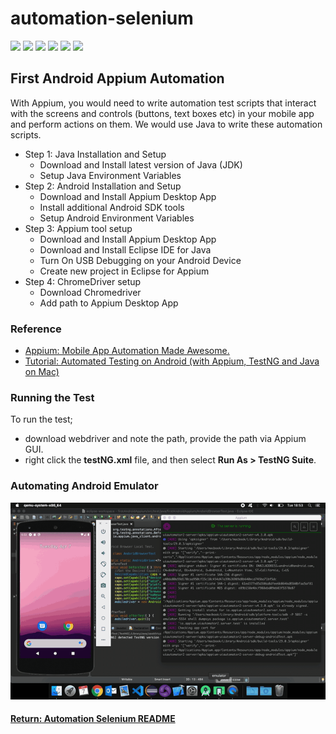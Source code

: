 # automation-selenium

[<img src="https://img.shields.io/badge/-Selenium-brightgreen">](https://www.selenium.dev/) [<img src="https://img.shields.io/badge/-Maven-orangered">](hhttps://maven.apache.org/) [<img src="https://img.shields.io/badge/-Eclipse_IDE-orange">](https://www.eclipse.org/) [<img src="https://img.shields.io/badge/-Java-darkred">](https://www.java.com/en/) [<img src="https://img.shields.io/badge/-TestNG-sandybrown">](https://testng.org/doc/index.html) [<img src="https://img.shields.io/badge/-Appium-blue">](https://appium.io/)

## First Android Appium Automation
With Appium, you would need to write automation test scripts that interact with the screens and controls (buttons, text boxes etc) in your mobile app and perform actions on them. We would use Java to write these automation scripts.
- Step 1: Java Installation and Setup
  - Download and Install latest version of Java (JDK)
  - Setup Java Environment Variables
- Step 2: Android Installation and Setup
  - Download and Install Appium Desktop App
  - Install additional Android SDK tools
  - Setup Android Environment Variables
- Step 3: Appium tool setup
  - Download and Install Appium Desktop App
  - Download and Install Eclipse IDE for Java
  - Turn On USB Debugging on your Android Device
  - Create new project in Eclipse for Appium
- Step 4: ChromeDriver setup
  - Download Chromedriver
  - Add path to Appium Desktop App

### Reference
- [Appium: Mobile App Automation Made Awesome.](http://appium.io/)
- [Tutorial: Automated Testing on Android (with Appium, TestNG and Java on Mac)](https://medium.com/2359media/tutorial-automated-testing-on-android-and-ios-with-appium-testng-and-java-on-mac-210119edf323)

### Running the Test
To run the test;
- download webdriver and note the path, provide the path via Appium GUI.
- right click the __testNG.xml__ file, and then select __Run As > TestNG Suite__.

### Automating Android Emulator
<img src="firstAppium.gif">

#### [Return: Automation Selenium README](../README.md)